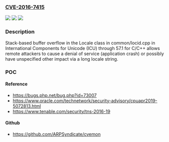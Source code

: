 ### [CVE-2016-7415](https://cve.mitre.org/cgi-bin/cvename.cgi?name=CVE-2016-7415)
![](https://img.shields.io/static/v1?label=Product&message=n%2Fa&color=blue)
![](https://img.shields.io/static/v1?label=Version&message=n%2Fa&color=blue)
![](https://img.shields.io/static/v1?label=Vulnerability&message=n%2Fa&color=brighgreen)

### Description

Stack-based buffer overflow in the Locale class in common/locid.cpp in International Components for Unicode (ICU) through 57.1 for C/C++ allows remote attackers to cause a denial of service (application crash) or possibly have unspecified other impact via a long locale string.

### POC

#### Reference
- https://bugs.php.net/bug.php?id=73007
- https://www.oracle.com/technetwork/security-advisory/cpuapr2019-5072813.html
- https://www.tenable.com/security/tns-2016-19

#### Github
- https://github.com/ARPSyndicate/cvemon

